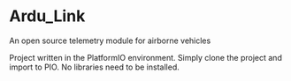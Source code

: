 # Ardu_Link
An open source telemetry module for airborne vehicles

Project written in the PlatformIO environment. 
Simply clone the project and import to PIO. 
No libraries need to be installed.

